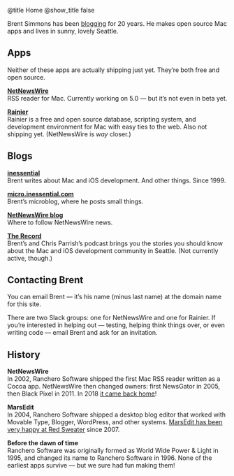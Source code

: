 @title Home
@show_title false

Brent Simmons has been [blogging](http://inessential.com/) for 20 years. He makes open source Mac apps and lives in sunny, lovely Seattle.


## Apps

Neither of these apps are actually shipping just yet. They’re both free and open source.

**<a href="netnewswire/">NetNewsWire</a>**<br />
RSS reader for Mac. Currently working on 5.0 — but it’s not even in beta yet.

**<a href="https://github.com/brentsimmons/Rainier">Rainier</a>**<br />
Rainier is a free and open source database, scripting system, and development environment for Mac with easy ties to the web. Also not shipping yet. (NetNewsWire is *way* closer.)


## Blogs

**<a href="http://inessential.com/">inessential</a>**<br />
Brent writes about Mac and iOS development. And other things. Since 1999.

**<a href="https://micro.inessential.com/">micro.inessential.com</a>**<br />
Brent’s microblog, where he posts small things.

**<a href="https://nnw.ranchero.com/">NetNewsWire blog</a>**<br />
Where to follow NetNewsWire news.

**<a href="http://therecord.co/">The Record</a>**<br />
Brent’s and Chris Parrish’s podcast brings you the stories you should know about the Mac and iOS development community in Seattle. (Not currently active, though.)

## Contacting Brent

You can email Brent — it’s his name (minus last name) at the domain name for this site.

There are two Slack groups: one for NetNewsWire and one for Rainier. If you’re interested in helping out — testing, helping think things over, or even writing code — email Brent and ask for an invitation.

## History

**NetNewsWire**<br />
In 2002, Ranchero Software shipped the first Mac RSS reader written as a Cocoa app. NetNewsWire then changed owners: first NewsGator in 2005, then Black Pixel in 2011. In 2018 [it came back home](http://inessential.com/2018/08/31/netnewswire_comes_home)!

**MarsEdit**<br />
In 2004, Ranchero Software shipped a desktop blog editor that worked with Movable Type, Blogger, WordPress, and other systems. [MarsEdit has been very happy at Red Sweater](https://www.red-sweater.com/marsedit/) since 2007.

**Before the dawn of time**<br />
Ranchero Software was originally formed as World Wide Power & Light in 1995, and changed its name to Ranchero Software in 1996. None of the earliest apps survive — but we sure had fun making them!
